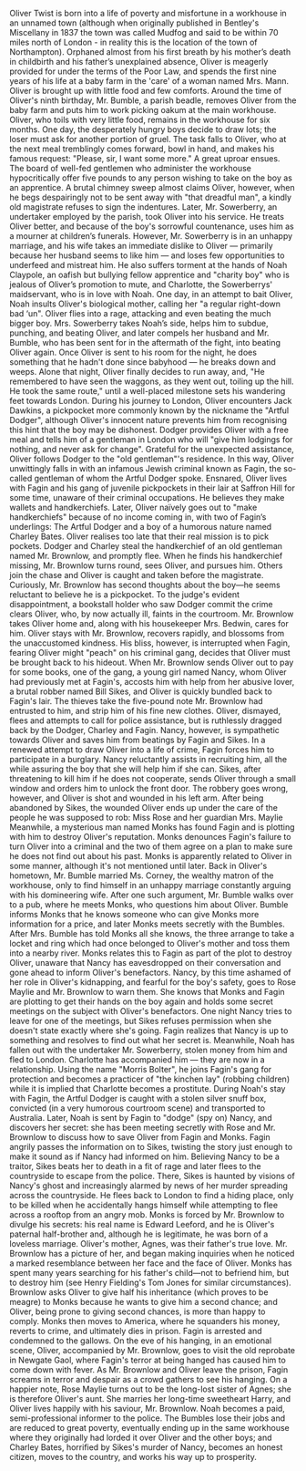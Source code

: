  Oliver Twist is born into a life of poverty and misfortune in a workhouse in an unnamed town (although when originally published in Bentley's Miscellany in 1837 the town was called Mudfog and said to be within 70 miles north of London - in reality this is the location of the town of Northampton). Orphaned almost from his first breath by his mother’s death in childbirth and his father’s unexplained absence, Oliver is meagerly provided for under the terms of the Poor Law, and spends the first nine years of his life at a baby farm in the 'care' of a woman named Mrs. Mann. Oliver is brought up with little food and few comforts. Around the time of Oliver's ninth birthday, Mr. Bumble, a parish beadle, removes Oliver from the baby farm and puts him to work picking oakum at the main workhouse. Oliver, who toils with very little food, remains in the workhouse for six months. One day, the desperately hungry boys decide to draw lots; the loser must ask for another portion of gruel. The task falls to Oliver, who at the next meal tremblingly comes forward, bowl in hand, and makes his famous request: "Please, sir, I want some more." A great uproar ensues. The board of well-fed gentlemen who administer the workhouse hypocritically offer five pounds to any person wishing to take on the boy as an apprentice. A brutal chimney sweep almost claims Oliver, however, when he begs despairingly not to be sent away with "that dreadful man", a kindly old magistrate refuses to sign the indentures. Later, Mr. Sowerberry, an undertaker employed by the parish, took Oliver into his service. He treats Oliver better, and because of the boy's sorrowful countenance, uses him as a mourner at children’s funerals. However, Mr. Sowerberry is in an unhappy marriage, and his wife takes an immediate dislike to Oliver — primarily because her husband seems to like him — and loses few opportunities to underfeed and mistreat him. He also suffers torment at the hands of Noah Claypole, an oafish but bullying fellow apprentice and "charity boy" who is jealous of Oliver’s promotion to mute, and Charlotte, the Sowerberrys' maidservant, who is in love with Noah. One day, in an attempt to bait Oliver, Noah insults Oliver's biological mother, calling her "a regular right-down bad ‘un". Oliver flies into a rage, attacking and even beating the much bigger boy. Mrs. Sowerberry takes Noah’s side, helps him to subdue, punching, and beating Oliver, and later compels her husband and Mr. Bumble, who has been sent for in the aftermath of the fight, into beating Oliver again. Once Oliver is sent to his room for the night, he does something that he hadn't done since babyhood — he breaks down and weeps. Alone that night, Oliver finally decides to run away, and, "He remembered to have seen the waggons, as they went out, toiling up the hill. He took the same route," until a well-placed milestone sets his wandering feet towards London. During his journey to London, Oliver encounters Jack Dawkins, a pickpocket more commonly known by the nickname the "Artful Dodger", although Oliver's innocent nature prevents him from recognising this hint that the boy may be dishonest. Dodger provides Oliver with a free meal and tells him of a gentleman in London who will "give him lodgings for nothing, and never ask for change". Grateful for the unexpected assistance, Oliver follows Dodger to the "old gentleman"'s residence. In this way, Oliver unwittingly falls in with an infamous Jewish criminal known as Fagin, the so-called gentleman of whom the Artful Dodger spoke. Ensnared, Oliver lives with Fagin and his gang of juvenile pickpockets in their lair at Saffron Hill for some time, unaware of their criminal occupations. He believes they make wallets and handkerchiefs. Later, Oliver naïvely goes out to "make handkerchiefs" because of no income coming in, with two of Fagin’s underlings: The Artful Dodger and a boy of a humorous nature named Charley Bates. Oliver realises too late that their real mission is to pick pockets. Dodger and Charley steal the handkerchief of an old gentleman named Mr. Brownlow, and promptly flee. When he finds his handkerchief missing, Mr. Brownlow turns round, sees Oliver, and pursues him. Others join the chase and Oliver is caught and taken before the magistrate. Curiously, Mr. Brownlow has second thoughts about the boy—he seems reluctant to believe he is a pickpocket. To the judge's evident disappointment, a bookstall holder who saw Dodger commit the crime clears Oliver, who, by now actually ill, faints in the courtroom. Mr. Brownlow takes Oliver home and, along with his housekeeper Mrs. Bedwin, cares for him. Oliver stays with Mr. Brownlow, recovers rapidly, and blossoms from the unaccustomed kindness. His bliss, however, is interrupted when Fagin, fearing Oliver might "peach" on his criminal gang, decides that Oliver must be brought back to his hideout. When Mr. Brownlow sends Oliver out to pay for some books, one of the gang, a young girl named Nancy, whom Oliver had previously met at Fagin's, accosts him with help from her abusive lover, a brutal robber named Bill Sikes, and Oliver is quickly bundled back to Fagin's lair. The thieves take the five-pound note Mr. Brownlow had entrusted to him, and strip him of his fine new clothes. Oliver, dismayed, flees and attempts to call for police assistance, but is ruthlessly dragged back by the Dodger, Charley and Fagin. Nancy, however, is sympathetic towards Oliver and saves him from beatings by Fagin and Sikes. In a renewed attempt to draw Oliver into a life of crime, Fagin forces him to participate in a burglary. Nancy reluctantly assists in recruiting him, all the while assuring the boy that she will help him if she can. Sikes, after threatening to kill him if he does not cooperate, sends Oliver through a small window and orders him to unlock the front door. The robbery goes wrong, however, and Oliver is shot and wounded in his left arm. After being abandoned by Sikes, the wounded Oliver ends up under the care of the people he was supposed to rob: Miss Rose and her guardian Mrs. Maylie Meanwhile, a mysterious man named Monks has found Fagin and is plotting with him to destroy Oliver's reputation. Monks denounces Fagin's failure to turn Oliver into a criminal and the two of them agree on a plan to make sure he does not find out about his past. Monks is apparently related to Oliver in some manner, although it's not mentioned until later. Back in Oliver's hometown, Mr. Bumble married Ms. Corney, the wealthy matron of the workhouse, only to find himself in an unhappy marriage constantly arguing with his domineering wife. After one such argument, Mr. Bumble walks over to a pub, where he meets Monks, who questions him about Oliver. Bumble informs Monks that he knows someone who can give Monks more information for a price, and later Monks meets secretly with the Bumbles. After Mrs. Bumble has told Monks all she knows, the three arrange to take a locket and ring which had once belonged to Oliver's mother and toss them into a nearby river. Monks relates this to Fagin as part of the plot to destroy Oliver, unaware that Nancy has eavesdropped on their conversation and gone ahead to inform Oliver's benefactors. Nancy, by this time ashamed of her role in Oliver's kidnapping, and fearful for the boy's safety, goes to Rose Maylie and Mr. Brownlow to warn them. She knows that Monks and Fagin are plotting to get their hands on the boy again and holds some secret meetings on the subject with Oliver's benefactors. One night Nancy tries to leave for one of the meetings, but Sikes refuses permission when she doesn't state exactly where she's going. Fagin realizes that Nancy is up to something and resolves to find out what her secret is. Meanwhile, Noah has fallen out with the undertaker Mr. Sowerberry, stolen money from him and fled to London. Charlotte has accompanied him — they are now in a relationship. Using the name "Morris Bolter", he joins Fagin's gang for protection and becomes a practicer of "the kinchen lay" (robbing children) while it is implied that Charlotte becomes a prostitute. During Noah's stay with Fagin, the Artful Dodger is caught with a stolen silver snuff box, convicted (in a very humorous courtroom scene) and transported to Australia. Later, Noah is sent by Fagin to "dodge" (spy on) Nancy, and discovers her secret: she has been meeting secretly with Rose and Mr. Brownlow to discuss how to save Oliver from Fagin and Monks. Fagin angrily passes the information on to Sikes, twisting the story just enough to make it sound as if Nancy had informed on him. Believing Nancy to be a traitor, Sikes beats her to death in a fit of rage and later flees to the countryside to escape from the police. There, Sikes is haunted by visions of Nancy's ghost and increasingly alarmed by news of her murder spreading across the countryside. He flees back to London to find a hiding place, only to be killed when he accidentally hangs himself while attempting to flee across a rooftop from an angry mob. Monks is forced by Mr. Brownlow to divulge his secrets: his real name is Edward Leeford, and he is Oliver's paternal half-brother and, although he is legitimate, he was born of a loveless marriage. Oliver's mother, Agnes, was their father's true love. Mr. Brownlow has a picture of her, and began making inquiries when he noticed a marked resemblance between her face and the face of Oliver. Monks has spent many years searching for his father's child—not to befriend him, but to destroy him (see Henry Fielding's Tom Jones for similar circumstances). Brownlow asks Oliver to give half his inheritance (which proves to be meagre) to Monks because he wants to give him a second chance; and Oliver, being prone to giving second chances, is more than happy to comply. Monks then moves to America, where he squanders his money, reverts to crime, and ultimately dies in prison. Fagin is arrested and condemned to the gallows. On the eve of his hanging, in an emotional scene, Oliver, accompanied by Mr. Brownlow, goes to visit the old reprobate in Newgate Gaol, where Fagin's terror at being hanged has caused him to come down with fever. As Mr. Brownlow and Oliver leave the prison, Fagin screams in terror and despair as a crowd gathers to see his hanging. On a happier note, Rose Maylie turns out to be the long-lost sister of Agnes; she is therefore Oliver's aunt. She marries her long-time sweetheart Harry, and Oliver lives happily with his saviour, Mr. Brownlow. Noah becomes a paid, semi-professional informer to the police. The Bumbles lose their jobs and are reduced to great poverty, eventually ending up in the same workhouse where they originally had lorded it over Oliver and the other boys; and Charley Bates, horrified by Sikes's murder of Nancy, becomes an honest citizen, moves to the country, and works his way up to prosperity.